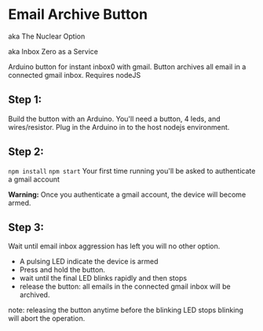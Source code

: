 # Email Archive Button 
aka The Nuclear Option 

aka Inbox Zero as a Service

Arduino button for instant inbox0 with gmail. Button archives all email in a connected gmail inbox.
Requires nodeJS

## Step 1:
Build the button with an Arduino. You'll need a button, 4 leds, and wires/resistor.
Plug in the Arduino in to the host nodejs environment.

## Step 2: 
`npm install`
`npm start`
Your first time running you'll be asked to authenticate a gmail account

**Warning:** Once you authenticate a gmail account, the device will become armed.

## Step 3: 
Wait until email inbox aggression has left you will no other option. 
- A pulsing LED indicate the device is armed
- Press and hold the button.
- wait until the final LED blinks rapidly and then stops
- release the button: all emails in the connected gmail inbox will be archived.

note: releasing the button anytime before the blinking LED stops blinking will abort the operation.

